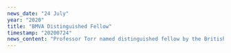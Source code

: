 ```yaml
---
news_date: "24 July"
year: "2020"
title: "BMVA Distinguished Fellow"
timestamp: "20200724"
news_content: "Professor Torr named distinguished fellow by the British Machine Vision Association."
---
```

